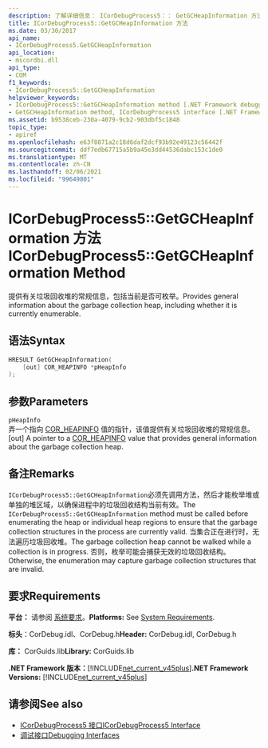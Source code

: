 ```yaml
---
description: 了解详细信息： ICorDebugProcess5：： GetGCHeapInformation 方法
title: ICorDebugProcess5::GetGCHeapInformation 方法
ms.date: 03/30/2017
api_name:
- ICorDebugProcess5.GetGCHeapInformation
api_location:
- mscordbi.dll
api_type:
- COM
f1_keywords:
- ICorDebugProcess5::GetGCHeapInformation
helpviewer_keywords:
- ICorDebugProcess5::GetGCHeapInformation method [.NET Framework debugging]
- GetGCHeapInformation method, ICorDebugProcess5 interface [.NET Framework debugging]
ms.assetid: b9538ceb-230a-4079-9cb2-903dbf5c1848
topic_type:
- apiref
ms.openlocfilehash: e63f8871a2c18d6daf2dcf93b92e49123c56442f
ms.sourcegitcommit: ddf7edb67715a5b9a45e3dd44536dabc153c1de0
ms.translationtype: MT
ms.contentlocale: zh-CN
ms.lasthandoff: 02/06/2021
ms.locfileid: "99649801"
---
```

# <a name="icordebugprocess5getgcheapinformation-method"></a><span data-ttu-id="8d810-103">ICorDebugProcess5::GetGCHeapInformation 方法</span><span class="sxs-lookup"><span data-stu-id="8d810-103">ICorDebugProcess5::GetGCHeapInformation Method</span></span>

<span data-ttu-id="8d810-104">提供有关垃圾回收堆的常规信息，包括当前是否可枚举。</span><span class="sxs-lookup"><span data-stu-id="8d810-104">Provides general information about the garbage collection heap, including whether it is currently enumerable.</span></span>  
  
## <a name="syntax"></a><span data-ttu-id="8d810-105">语法</span><span class="sxs-lookup"><span data-stu-id="8d810-105">Syntax</span></span>  
  
```cpp  
HRESULT GetGCHeapInformation(  
    [out] COR_HEAPINFO *pHeapInfo  
);  
```  
  
## <a name="parameters"></a><span data-ttu-id="8d810-106">参数</span><span class="sxs-lookup"><span data-stu-id="8d810-106">Parameters</span></span>  

 `pHeapInfo`  
 <span data-ttu-id="8d810-107">弄一个指向 [COR_HEAPINFO](cor-heapinfo-structure.md) 值的指针，该值提供有关垃圾回收堆的常规信息。</span><span class="sxs-lookup"><span data-stu-id="8d810-107">[out] A pointer to a [COR_HEAPINFO](cor-heapinfo-structure.md) value that provides general information about the garbage collection heap.</span></span>  
  
## <a name="remarks"></a><span data-ttu-id="8d810-108">备注</span><span class="sxs-lookup"><span data-stu-id="8d810-108">Remarks</span></span>  

 <span data-ttu-id="8d810-109">`ICorDebugProcess5::GetGCHeapInformation`必须先调用方法，然后才能枚举堆或单独的堆区域，以确保进程中的垃圾回收结构当前有效。</span><span class="sxs-lookup"><span data-stu-id="8d810-109">The `ICorDebugProcess5::GetGCHeapInformation` method must be called before enumerating the heap or individual heap regions to ensure that the garbage collection structures in the process are currently valid.</span></span> <span data-ttu-id="8d810-110">当集合正在进行时，无法遍历垃圾回收堆。</span><span class="sxs-lookup"><span data-stu-id="8d810-110">The garbage collection heap cannot be walked while a collection is in progress.</span></span> <span data-ttu-id="8d810-111">否则，枚举可能会捕获无效的垃圾回收结构。</span><span class="sxs-lookup"><span data-stu-id="8d810-111">Otherwise, the enumeration may capture garbage collection structures that are invalid.</span></span>  
  
## <a name="requirements"></a><span data-ttu-id="8d810-112">要求</span><span class="sxs-lookup"><span data-stu-id="8d810-112">Requirements</span></span>  

 <span data-ttu-id="8d810-113">**平台：** 请参阅 [系统要求](../../get-started/system-requirements.md)。</span><span class="sxs-lookup"><span data-stu-id="8d810-113">**Platforms:** See [System Requirements](../../get-started/system-requirements.md).</span></span>  
  
 <span data-ttu-id="8d810-114">**标头**：CorDebug.idl、CorDebug.h</span><span class="sxs-lookup"><span data-stu-id="8d810-114">**Header:** CorDebug.idl, CorDebug.h</span></span>  
  
 <span data-ttu-id="8d810-115">**库：** CorGuids.lib</span><span class="sxs-lookup"><span data-stu-id="8d810-115">**Library:** CorGuids.lib</span></span>  
  
 <span data-ttu-id="8d810-116">**.NET Framework 版本：**[!INCLUDE[net_current_v45plus](../../../../includes/net-current-v45plus-md.md)]</span><span class="sxs-lookup"><span data-stu-id="8d810-116">**.NET Framework Versions:** [!INCLUDE[net_current_v45plus](../../../../includes/net-current-v45plus-md.md)]</span></span>  
  
## <a name="see-also"></a><span data-ttu-id="8d810-117">请参阅</span><span class="sxs-lookup"><span data-stu-id="8d810-117">See also</span></span>

- [<span data-ttu-id="8d810-118">ICorDebugProcess5 接口</span><span class="sxs-lookup"><span data-stu-id="8d810-118">ICorDebugProcess5 Interface</span></span>](icordebugprocess5-interface.md)
- [<span data-ttu-id="8d810-119">调试接口</span><span class="sxs-lookup"><span data-stu-id="8d810-119">Debugging Interfaces</span></span>](debugging-interfaces.md)
